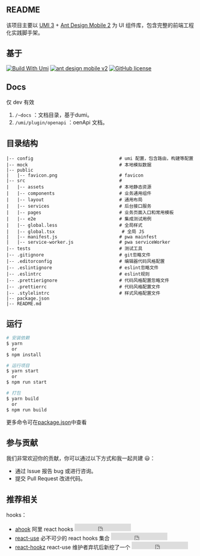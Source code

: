 ﻿## README

该项目主要以 [UMI 3](https://umijs.org/zh/) + [Ant Design Mobile 2](https://mobile.ant.design/) 为 UI 组件库，包含完整的前端工程化实践脚手架。


## 基于
[![Build With Umi](https://img.shields.io/badge/build%20with-umi-028fe4.svg?style=flat-square)](http://umijs.org/)
[![ant design mobile v2](https://img.shields.io/npm/v/antd-mobile.svg?style=flat-square)](https://github.com/ant-design/ant-design-mobile/)
[![GitHub license](https://img.shields.io/badge/license-MIT-blue.svg)]()

## Docs
仅 dev 有效
1. `/~docs` ：文档目录，基于dumi。
2. `/umi/plugin/openapi` ：oenApi 文档。
   
## 目录结构

    |-- config                                # umi 配置，包含路由，构建等配置
    |-- mock                                  # 本地模拟数据
    |-- public                                
    |   |-- favicon.png                       # favicon
    |-- src                                   # 
    |   |-- assets                            # 本地静态资源
    |   |-- components                        # 业务通用组件
    |   |-- layout                            # 通用布局
    |   |-- services                          # 后台接口服务
    |   |-- pages                             # 业务页面入口和常用模板
    |   |-- e2e                               # 集成测试用例
    |   |-- global.less                       # 全局样式
    |   |-- global.tsx                         # 全局 JS
    |   |-- manifest.js                       # pwa mainfest
    |   |-- service-worker.js                 # pwa serviceWorker
    |-- tests                                 # 测试工具
    |-- .gitignore                            # git忽略文件
    |-- .editorconfig                         # 编辑器代码风格配置
    |-- .eslintignore                         # eslint忽略文件
    |-- .eslintrc                             # eslint规则
    |-- .prettierignore                       # 代码风格配置忽略文件
    |-- .prettierrc                           # 代码风格配置文件
    |-- .stylelintrc                          # 样式风格配置文件
    |-- package.json                          
    |-- README.md                              


## 运行
```bash
# 安装依赖
$ yarn
  or 
$ npm install

# 运行项目
$ yarn start 
  or 
$ npm run start

# 打包
$ yarn build 
  or 
$ npm run build
```

更多命令可在[package.json](./package.json)中查看


## 参与贡献

我们非常欢迎你的贡献，你可以通过以下方式和我一起共建 :smiley:：

- 通过 Issue 报告 bug 或进行咨询。
- 提交 Pull Request 改进代码。


## 推荐相关

hooks：
- [ahook](https://ahooks.js.org) 阿里 react hooks <iframe src="https://ghbtns.com/github-btn.html?user=alibaba&repo=hooks&type=star&count=true" frameborder="0" scrolling="0" width="150" height="20" title="GitHub"></iframe>
- [react-use](https://github.com/streamich/react-use) 必不可少的 react hooks 集合 <iframe src="https://ghbtns.com/github-btn.html?user=streamich&repo=react-use&type=star&count=true" frameborder="0" scrolling="0" width="150" height="20" title="GitHub"></iframe>
- [react-hookz](https://github.com/react-hookz/web) react-use 维护者弃坑后新挖了一个 <iframe src="https://ghbtns.com/github-btn.html?user=react-hookz&repo=web&type=star&count=true" frameborder="0" scrolling="0" width="150" height="20" title="GitHub"></iframe>
